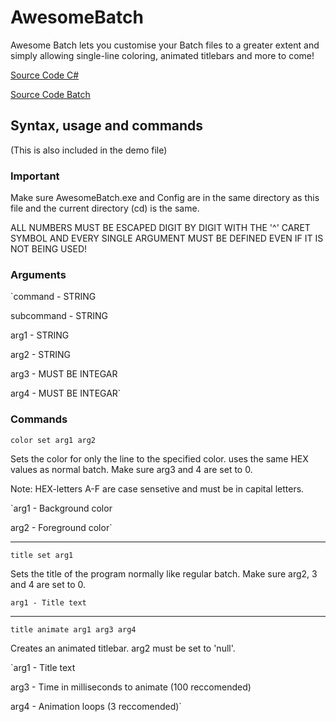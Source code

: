 # AwesomeBatch
Awesome Batch lets you customise your Batch files to a greater extent and simply allowing single-line coloring, animated titlebars and more to come!

[Source Code C#](https://gist.github.com/Opticulex/b884a3641908c5e593ccbe57e03af5ac)

[Source Code Batch](https://gist.github.com/Opticulex/219c224a51d4d71629d464424206c559)

## Syntax, usage and commands

(This is also included in the demo file)

### Important

Make sure AwesomeBatch.exe and Config are in the same directory as this file and the current directory (cd) is the same.

ALL NUMBERS MUST BE ESCAPED DIGIT BY DIGIT WITH THE '^' CARET SYMBOL AND EVERY SINGLE ARGUMENT MUST BE DEFINED EVEN IF IT IS NOT BEING USED!

### Arguments
`command - STRING

subcommand - STRING

arg1 - STRING

arg2 - STRING

arg3 - MUST BE INTEGAR

arg4 - MUST BE INTEGAR`

### Commands

`color set arg1 arg2`

Sets the color for only the line to the specified color. uses the same HEX values as normal batch. Make sure arg3 and 4 are set to 0.

Note: HEX-letters A-F are case sensetive and must be in capital letters.

`arg1 - Background color

arg2 - Foreground color`

---

`title set arg1`

Sets the title of the program normally like regular batch. Make sure arg2, 3 and 4 are set to 0.

`arg1 - Title text`

---

`title animate arg1 arg3 arg4`

Creates an animated titlebar. arg2 must be set to 'null'.

`arg1 - Title text

arg3 - Time in milliseconds to animate (100 reccomended)

arg4 - Animation loops (3 reccomended)`
